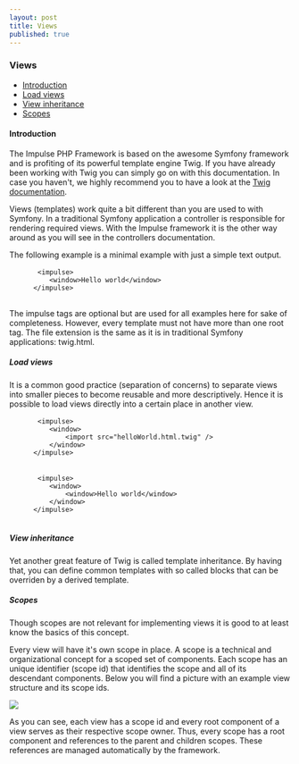 ```yaml
---
layout: post
title: Views
published: true
---
```

<h3 class="doc-title">Views</h3>

- [Introduction](#introduction)
- [Load views](#load-views)
- [View inheritance](#view-inheritance)
- [Scopes](#scopes)

<h4><a id="introduction">Introduction</a></h4>

The Impulse PHP Framework is based on the awesome Symfony framework and is profiting of its powerful template engine Twig. If you have already been working with Twig you can simply go on with this documentation. In case you haven't, we highly recommend you to have a look at the <a href="https://twig.symfony.com/" target="_blank">Twig documentation</a>.

Views (templates) work quite a bit different than you are used to with Symfony. In a traditional Symfony application a controller is responsible for rendering required views. With the Impulse framework it is the other way around as you will see in the controllers documentation.

The following example is a minimal example with just a simple text output.

  <pre class="code-white line-numbers language-twig">
      <code class="language-twig">&lt;impulse&gt;
          &lt;window&gt;Hello world&lt;/window&gt;
      &lt;/impulse&gt;</code>
  </pre>
  
The impulse tags are optional but are used for all examples here for sake of completeness. However, 
every template must not have more than one root tag. The file extension is the same as it is in traditional Symfony applications: twig.html.

<h5><a id="load-views">Load views</a></h5>

It is a common good practice (separation of concerns) to separate views into smaller pieces to become reusable and more descriptively. Hence it is possible to load views directly into a certain place in another view.

  <pre class="code-white line-numbers language-twig">
      <code class="language-twig">&lt;impulse&gt;
          &lt;window&gt;
              &lt;import src="helloWorld.html.twig" /&gt;
          &lt;/window&gt;
      &lt;/impulse&gt;</code>
  </pre>
  
  <pre class="code-white line-numbers language-twig">
      <code class="language-twig">&lt;impulse&gt;
          &lt;window&gt;
              &lt;window&gt;Hello world&lt;/window&gt;
          &lt;/window&gt;
      &lt;/impulse&gt;</code>
  </pre>

<h5><a id="view-inheritance">View inheritance</a></h5>

Yet another great feature of Twig is called template inheritance. By having that, you can define common templates with so called blocks that can be overriden by a derived template.

<h5><a id="scopes">Scopes</a></h5>

Though scopes are not relevant for implementing views it is good to at least know the basics of this concept.

Every view will have it's own scope in place. A scope is a technical and organizational concept for a scoped set of components. Each scope has an unique identifier (scope id) that identifies the scope and all of its descendant components. Below you will find a picture with an example view structure and its scope ids.

<img src="build/static/scopes.png" />

As you can see, each view has a scope id and every root component of a view serves as their respective scope owner. Thus, every scope has a root component and references to the parent and children scopes. These references are managed automatically by the framework.
